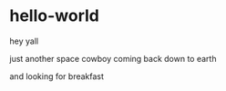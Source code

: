 # hello-world

hey yall

just another space cowboy coming back down to earth

and looking for breakfast
